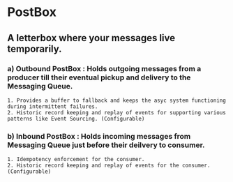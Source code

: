 # PostBox

## A letterbox where your messages live temporarily. 

### a) Outbound PostBox : Holds outgoing messages from a producer till their eventual pickup and delivery to the Messaging Queue.
    1. Provides a buffer to fallback and keeps the asyc system functioning during intermittent failures.
    2. Historic record keeping and replay of events for supporting various patterns like Event Sourcing. (Configurable)
### b) Inbound PostBox : Holds incoming messages from Messaging Queue just before their deilvery to consumer.
    1. Idempotency enforcement for the consumer.
    2. Historic record keeping and replay of events for the consumer. (Configurable)
